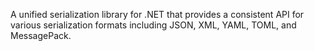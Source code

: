 A unified serialization library for .NET that provides a consistent API for various serialization formats including JSON, XML, YAML, TOML, and MessagePack.